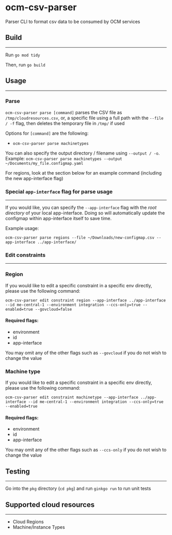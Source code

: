 # ocm-csv-parser
Parser CLI to format csv data to be consumed by OCM services

## Build

---

Run `go mod tidy`

Then, run `go build`

## Usage

---

### Parse

`ocm-csv-parser parse [command]` parses the CSV file as `/tmp/cloudresources.csv`, or, a specific file using a full path with the `--file / -f` flag, then deletes the temporary file in `/tmp/` if used

Options for `[command]` are the following:
* `ocm-csv-parser parse machinetypes`

You can also specify the output directory / filename using `--output / -o`. Example: `ocm-csv-parser parse machinetypes --output ~/Documents/my_file.configmap.yaml`

For regions, look at the section below for an example command (including the new app-interface flag)

### Special `app-interface` flag for parse usage

---

If you would like, you can specify the `--app-interface` flag with the *root directory* of your local app-interface. Doing so will automatically update the configmap within app-interface itself to save time.

Example usage:

`ocm-csv-parser parse regions --file ~/Downloads/new-configmap.csv --app-interface ../app-interface/`

### Edit constraints

---

### Region

If you would like to edit a specific constraint in a specific env directly, please use the following command:

`ocm-csv-parser edit constraint region --app-interface ../app-interface --id me-central-1 --environment integration --ccs-only=true --enabled=true --govcloud=false`

#### Required flags:
* environment
* id
* app-interface

You may omit any of the other flags such as `--govcloud` if you do not wish to change the value

### Machine type

If you would like to edit a specific constraint in a specific env directly, please use the following command:

`ocm-csv-parser edit constraint machinetype --app-interface ../app-interface --id me-central-1 --environment integration --ccs-only=true --enabled=true`

#### Required flags:
* environment
* id
* app-interface

You may omit any of the other flags such as `--ccs-only` if you do not wish to change the value

## Testing

---

Go into the `pkg` directory (`cd pkg`) and run `ginkgo run` to run unit tests

## Supported cloud resources

---

* Cloud Regions
* Machine/Instance Types
